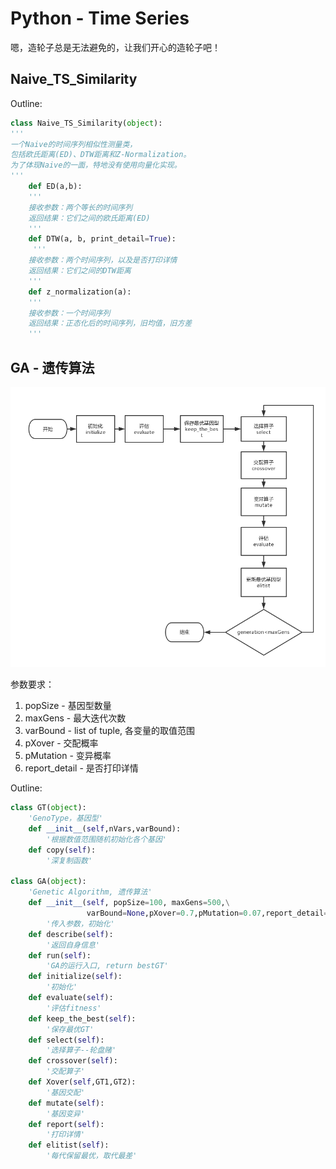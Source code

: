 # Python - Time Series

嗯，造轮子总是无法避免的，让我们开心的造轮子吧！

## Naive_TS_Similarity

Outline:
~~~python
class Naive_TS_Similarity(object):
'''
一个Naive的时间序列相似性测量类，
包括欧氏距离(ED)、DTW距离和Z-Normalization。
为了体现Naive的一面，特地没有使用向量化实现。
'''
    def ED(a,b):
    '''
    接收参数：两个等长的时间序列
    返回结果：它们之间的欧氏距离(ED)
    '''
    def DTW(a, b, print_detail=True):
     '''
    接收参数：两个时间序列，以及是否打印详情
    返回结果：它们之间的DTW距离
    '''
    def z_normalization(a):
    '''
    接收参数：一个时间序列
    返回结果：正态化后的时间序列，旧均值，旧方差
    '''
~~~ 

## GA - 遗传算法

![GA流程图](./img/GA.png)

参数要求：

1. popSize - 基因型数量
2. maxGens - 最大迭代次数 
3. varBound - list of tuple, 各变量的取值范围
4. pXover - 交配概率
5. pMutation - 变异概率
6. report_detail - 是否打印详情

Outline:
~~~python
class GT(object):
    'GenoType，基因型'
    def __init__(self,nVars,varBound):
        '根据数值范围随机初始化各个基因'          
    def copy(self):
        '深复制函数'

class GA(object):
    'Genetic Algorithm, 遗传算法'
    def __init__(self, popSize=100, maxGens=500,\
                 varBound=None,pXover=0.7,pMutation=0.07,report_detail=False):
        '传入参数，初始化'
    def describe(self):
        '返回自身信息'      
    def run(self):
        'GA的运行入口, return bestGT'
    def initialize(self):
        '初始化'     
    def evaluate(self):
        '评估fitness'  
    def keep_the_best(self):
        '保存最优GT'       
    def select(self):
        '选择算子--轮盘赌' 
    def crossover(self):
        '交配算子'  
    def Xover(self,GT1,GT2):
        '基因交配'       
    def mutate(self):
        '基因变异'   
    def report(self):
        '打印详情'
    def elitist(self):
        '每代保留最优，取代最差'
~~~

      
      
